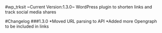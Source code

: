 #wp_trksit
~Current Version:1.3.0~
WordPress plugin to shorten links and track social media shares

#Changelog
###1.3.0
*Moved URL parsing to API
*Added more Opengraph to be included in links